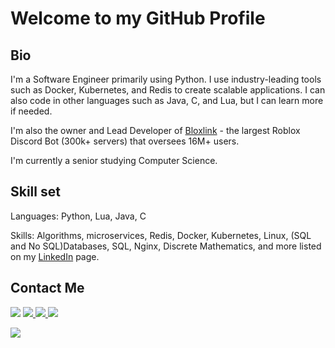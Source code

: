 # Welcome to my GitHub Profile

## Bio
I'm a Software Engineer primarily using Python. I use industry-leading tools such as Docker, Kubernetes, and Redis to create scalable applications. I can also code in other languages such as Java, C, and Lua, but I can learn more if needed.

I'm also the owner and Lead Developer of [Bloxlink](https://blox.link) - the largest Roblox Discord Bot (300k+ servers) that oversees 16M+ users.

I'm currently a senior studying Computer Science.

## Skill set
Languages: Python, Lua, Java, C

Skills: Algorithms, microservices, Redis, Docker, Kubernetes, Linux, (SQL and No SQL)Databases, SQL, Nginx, Discrete Mathematics, and more listed on my [LinkedIn](https://www.linkedin.com/in/julien-kmec/) page.

## Contact Me
<a href="mailto:me@julien.dev"><img src="https://img.shields.io/badge/gmail-%23D14836.svg?&style=for-the-badge&logo=gmail&logoColor=white"/></a>
<a href="https://discordapp.com/users/84117866944663552/"><img src="https://img.shields.io/badge/discord-%7389D8.svg?&color=7289da&style=for-the-badge&logo=discord&logoColor=white"/>
<a href="https://www.linkedin.com/in/julien-kmec/"><img src="https://img.shields.io/badge/linkedin-%230077B5.svg?&style=for-the-badge&logo=linkedin&logoColor=white"/>
<a href="https://dev.to/julien"><img src="https://img.shields.io/badge/dev.to-0A0A0A.svg?&style=for-the-badge&logo=dev.to&logoColor=white"/>

![](https://komarev.com/ghpvc/?username=xomien&style=flat-square)
